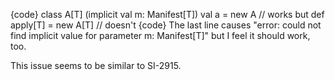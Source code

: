 {code}
class A[T] (implicit val m: Manifest[T])
val a = new A // works but
def apply[T] = new A[T] // doesn't
{code}
The last line causes "error: could not find implicit value for parameter m: Manifest[T]" but I feel it should work, too.

This issue seems to be similar to SI-2915.


